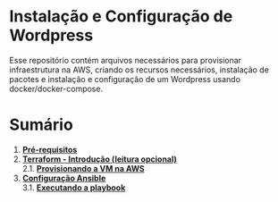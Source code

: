 # Instalação e Configuração de Wordpress

Esse repositório contém arquivos necessários para provisionar infraestrutura na AWS, criando os recursos necessários, instalação de pacotes e instalação e configuração de um Wordpress usando docker/docker-compose.

# Sumário
1. **[Pré-requisitos](docs/prereqs.md)**  
2. **[Terraform - Introdução (leitura opcional)](docs/terraform.md)**  
   2.1. **[Provisionando a VM na AWS](docs/terraform_apply.md)**
3. **[Configuração Ansible](docs/ansible.md)**  
   3.1. **[Executando a playbook](docs/ansible_playbook.md)**  
